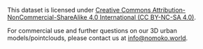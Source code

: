 This dataset is licensed under [Creative Commons Attribution-NonCommercial-ShareAlike 4.0 International 
(CC BY-NC-SA 4.0)](https://creativecommons.org/licenses/by-nc-sa/4.0/). <br/>

For commercial use and further questions on our 3D urban models/pointclouds, please contact us at [info@nomoko.world](info@nomoko.world). <br/>
